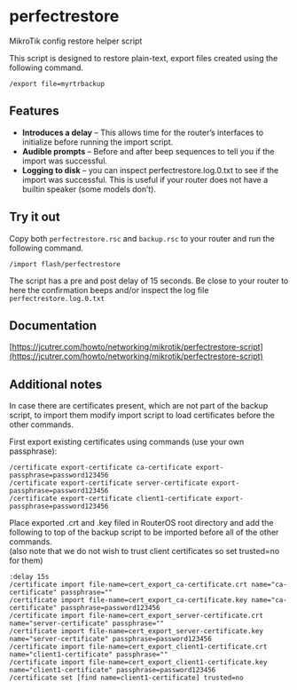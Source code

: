 # perfectrestore
MikroTik config restore helper script

This script is designed to restore plain-text, export files created using the following command.

```
/export file=myrtrbackup
```

## Features

* **Introduces a delay** – This allows time for the router’s interfaces to initialize before running the import script.
* **Audible prompts** – Before and after beep sequences to tell you if the import was successful.
* **Logging to disk** – you can inspect perfectrestore.log.0.txt to see if the import was successful. This is useful if your router does not have a builtin speaker (some models don’t).

## Try it out

Copy both `perfectrestore.rsc` and `backup.rsc` to your router and run the following command.

```
/import flash/perfectrestore
```
The script has a pre and post delay of 15 seconds. Be close to your router to here the confirmation beeps and/or inspect the log file `perfectrestore.log.0.txt`

## Documentation
[https://jcutrer.com/howto/networking/mikrotik/perfectrestore-script](https://jcutrer.com/howto/networking/mikrotik/perfectrestore-script)


## Additional notes
In case there are certificates present, which are not part of the backup script, to import them modify import script to load certificates before the other commands.

First export existing certificates using commands (use your own passphrase):

```
/certificate export-certificate ca-certificate export-passphrase=password123456
/certificate export-certificate server-certificate export-passphrase=password123456
/certificate export-certificate client1-certificate export-passphrase=password123456
```

Place exported .crt and .key filed in RouterOS root directory and add the following to top of the backup script to be imported before all of the other commands.
\
(also note that we do not wish to trust client certificates so set trusted=no for them)

```
:delay 15s
/certificate import file-name=cert_export_ca-certificate.crt name="ca-certificate" passphrase=""
/certificate import file-name=cert_export_ca-certificate.key name="ca-certificate" passphrase=password123456
/certificate import file-name=cert_export_server-certificate.crt name="server-certificate" passphrase=""
/certificate import file-name=cert_export_server-certificate.key name="server-certificate" passphrase=password123456
/certificate import file-name=cert_export_client1-certificate.crt name="client1-certificate" passphrase=""
/certificate import file-name=cert_export_client1-certificate.key name="client1-certificate" passphrase=password123456
/certificate set [find name=client1-certificate] trusted=no
```
